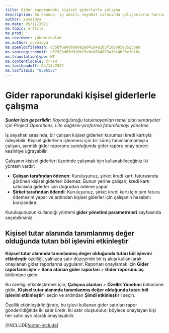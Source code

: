 ```yaml
---
title: Gider raporundaki kişisel giderlerle çalışma
description: Bu konuda, iş amaçlı seyahat sırasında çalışanların harcadığı kişisel giderlerle nasıl çalışılacağı hakkında bilgiler sağlanmaktadır.
author: suvaidya
ms.date: 05/11/2021
ms.topic: article
ms.prod: ''
ms.reviewer: johnmichalak
ms.author: suvaidya
ms.openlocfilehash: d35bf6960bb60e2ad4184e1b5f188695a3525be0
ms.sourcegitcommit: c0792bd65d92db25e0e8864879a19c4b93efb10c
ms.translationtype: HT
ms.contentlocale: tr-TR
ms.lasthandoff: 04/14/2022
ms.locfileid: "8586552"
---
```

# <a name="work-with-personal-expenses-on-an-expense-report"></a>Gider raporundaki kişisel giderlerle çalışma

_**Şunlar için geçerlidir:** Kaynağı/stoğu tutulmayanları temel alan senaryolar için Project Operations, Lite dağıtımı-proforma faturalamayı yönetme_

İş seyahati sırasında, bir çalışan kişisel giderleri kurumsal kredi kartıyla ödeyebilir. Kişisel giderlerin işlenmesi için bir süreç tanımlanmamışsa çalışan, ayrıntılı gider raporunu sunduğunda gider raporu onay süreci kesintiye uğrayabilir.

Çalışanın kişisel giderleri üzerinde çalışmak için kullanabileceğiniz iki yöntem vardır:

  - **Çalışan tarafından ödenen**: Kuruluşunuz, şirket kredi kartı faturasında görünen kişisel giderleri ödemez. Bunun yerine çalışan, kredi kartı satıcısına giderler için doğrudan ödeme yapar. 
  - **Şirket tarafından ödendi**: Kuruluşunuz, şirket kredi kartı için tam fatura ödemesini yapar ve ardından kişisel giderler için çalışanın hesabını borçlandırır.

Kuruluşunuzun kullandığı yöntemi **gider yönetimi parametreleri** sayfasında seçebilirsiniz.


## <a name="enable-split-expense-function-when-personal-amount-field-has-value-defined"></a>Kişisel tutar alanında tanımlanmış değer olduğunda tutarı böl işlevini etkinleştir

**Kişisel tutar alanında tanımlanmış değer olduğunda tutarı böl işlevini etkinleştir** özelliği, yalnızca satır düzeyinde bir iş akışı kullanılarak onaylanan gider raporlarına uygulanır. Raporları onaylamak için **Gider raporlarını işle** > **Bana atanan gider raporları** > **Gider raporunu aç** bölümüne gidin. 

Bu özelliği etkinleştirmek için, **Çalışma alanları** > **Özellik Yönetimi** bölümüne gidin, **Kişisel tutar alanında tanımlanmış değer olduğunda tutarı böl işlevini etkinleştir**'i seçin ve ardından **Şimdi etkinleştir**'i seçin. 

Özellik etkinleştirildiğinde, bu işlevi kullanan gider satırları rapor gönderildiğinde iki satır üretir. İki satır oluşturulur; böylece onaylayan kişi her satırı ayrı olarak onaylayabilir.


[!INCLUDE[footer-include](../includes/footer-banner.md)]
